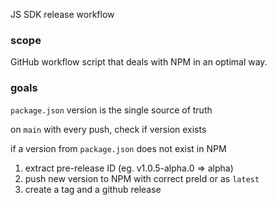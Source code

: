 JS SDK release workflow

### scope

GitHub workflow script that deals with NPM in an optimal way.

### goals

`package.json` version is the single source of truth

on `main` with every push, check if version exists

if a version from `package.json` does not exist in NPM
1. extract pre-release ID (eg. v1.0.5-alpha.0 => alpha)
2. push new version to NPM with correct preId or as `latest`
3. create a tag and a github release
